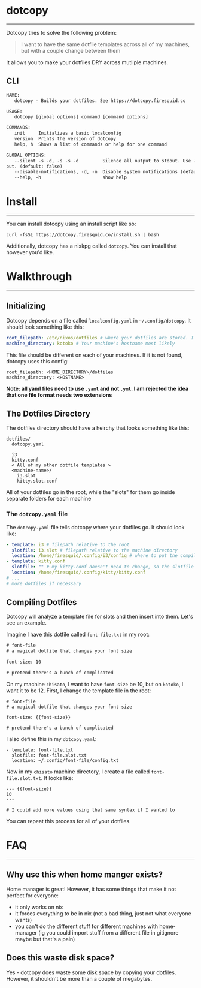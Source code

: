 # dotcopy

---

Dotcopy tries to solve the following problem:

> I want to have the same dotfile templates across all of my machines, but with a couple change between them

It allows you to make your dotfiles DRY across mutliple machines.

## CLI

```txt
NAME:
   dotcopy - Builds your dotfiles. See https://dotcopy.firesquid.co

USAGE:
   dotcopy [global options] command [command options]

COMMANDS:
   init     Initializes a basic localconfig
   version  Prints the version of dotcopy
   help, h  Shows a list of commands or help for one command

GLOBAL OPTIONS:
   --silent -s -d, -s -s -d         Silence all output to stdout. Use -s -d to silence all out
put. (default: false)
   --disable-notifications, -d, -n  Disable system notifications (default: false)
   --help, -h                       show help
```

# Install

---

You can install dotcopy using an install script like so:

```
curl -fsSL https://dotcopy.firesquid.co/install.sh | bash
```

Additionally, dotcopy has a nixkpg called `dotcopy`. You can install that however you'd like.

# Walkthrough

---

## Initializing

Dotcopy depends on a file called `localconfig.yaml` in `~/.config/dotcopy`. It should look something like this:

```yaml
root_filepath: /etc/nixos/dotfiles # where your dotfiles are stored. I keep mine in my nixos folder.
machine_directory: kotoko # Your machine's hostname most likely
```

This file should be different on each of your machines. If it is not found, dotcopy uses this config:

```
root_filepath: <HOME_DIRECTORY>/dotfiles
machine_directory: <HOSTNAME>
```

**Note: all yaml files need to use `.yaml` and not `.yml`. I am rejected the idea that one file format needs two extensions**

## The Dotfiles Directory

The dotfiles directory should have a heirchy that looks something like this:

```
dotfiles/
  dotcopy.yaml

  i3
  kitty.conf
  < All of my other dotfile templates >
  <machine-name>/
    i3.slot
    kitty.slot.conf
```

All of your dotfiles go in the root, while the "slots" for them go inside separate folders for each machine

### The `dotcopy.yaml` file

The `dotcopy.yaml` file tells dotcopy where your dotfiles go. It should look like:

```yaml
- template: i3 # filepath relative to the root
  slotfile: i3.slot # filepath relative to the machine directory
  location: /home/firesquid/.config/i3/config # where to put the compiled file
- template: kitty.conf
  slotfile: "" # my kitty.conf doesn't need to change, so the slotfile is nothing
  location: /home/firesquid/.config/kitty/kitty.conf
# ...
# more dotfiles if necessary
```

## Compiling Dotfiles

Dotcopy will analyze a template file for slots and then insert into them. Let's see an example.

Imagine I have this dotfile called `font-file.txt` in my root:

```txt
# font-file
# a magical dotfile that changes your font size

font-size: 10

# pretend there's a bunch of complicated
```

On my machine `chisato`, I want to have `font-size` be 10, but on `kotoko`, I want it to be 12. First, I change the template file in the root:

```
# font-file
# a magical dotfile that changes your font size

font-size: {{font-size}}

# pretend there's a bunch of complicated
```

I also define this in my `dotcopy.yaml`:

```
- template: font-file.txt
  slotfile: font-file.slot.txt
  location: ~/.config/font-file/config.txt
```

Now in my `chisato` machine directory, I create a file called `font-file.slot.txt`. It looks like:

```
--- {{font-size}}
10
---

# I could add more values using that same syntax if I wanted to
```

You can repeat this process for all of your dotfiles.

# FAQ

---

## Why use this when home manger exists?

Home manager is great! However, it has some things that make it not perfect for everyone:

- it only works on nix
- it forces everything to be in nix (not a bad thing, just not what everyone wants)
- you can't do the different stuff for different machines with home-manager (ig you could import stuff from a different file in gitignore maybe but that's a pain)

## Does this waste disk space?

Yes - dotcopy does waste some disk space by copying your dotfiles. However, it shouldn't be more than a couple of megabytes.
